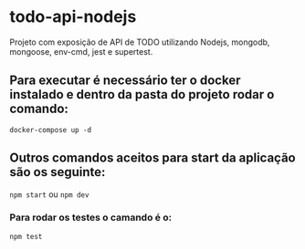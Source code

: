 # todo-api-nodejs
Projeto com exposição de API de TODO utilizando Nodejs, mongodb, mongoose, env-cmd, jest e supertest.

## Para executar é necessário ter o docker instalado e dentro da pasta do projeto rodar o comando:
`docker-compose up -d`

## Outros comandos aceitos para start da aplicação são os seguinte:
`npm start` ou `npm dev`
### Para rodar os testes o camando é o:
`npm test`
